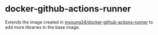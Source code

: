 # docker-github-actions-runner

Extends the image created in [myoung34/docker-github-actions-runner](https://github.com/myoung34/docker-github-actions-runner) to add more libraries to the base image.
